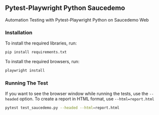 ## Pytest-Playwright Python Saucedemo
Automation Testing with Pytest-Playwright Python on Saucedemo Web

### Installation
To install the required libraries, run:

```bash
pip install requirements.txt
```

To install the required browsers, run:
```bash
playwright install
```

### Running The Test

If you want to see the browser window while running the tests, use the `--headed` option. To create a report in HTML format, use `--html=report.html`
```bash
pytest test_saucedemo.py --headed --html=report.html
```